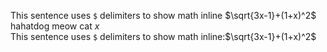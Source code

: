 This sentence uses `$` delimiters to show math inline $\sqrt{3x-1}+(1+x)^2$ hahatdog meow cat $x$ <br>
This sentence uses `$` delimiters to show math inline:$\sqrt{3x-1}+(1+x)^2$

